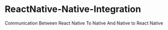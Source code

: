 # ReactNative-Native-Integration
Communication Between React Native To Native And Native to React Native
